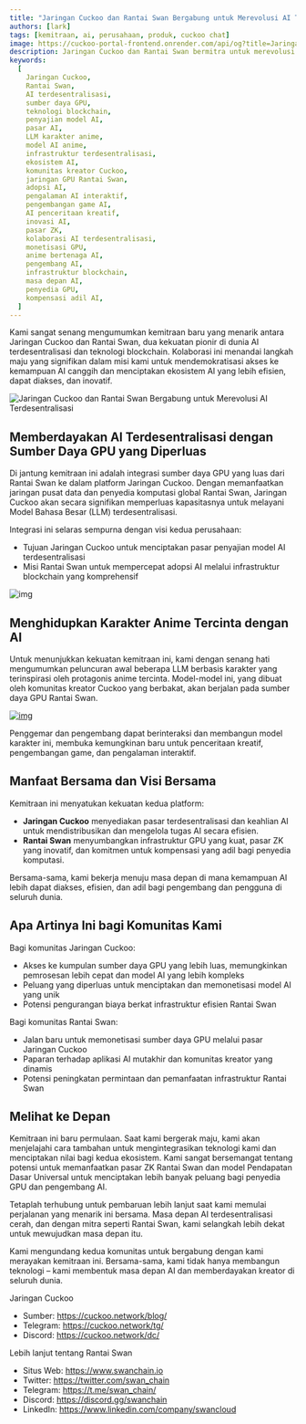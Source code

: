 ```yaml
---
title: "Jaringan Cuckoo dan Rantai Swan Bergabung untuk Merevolusi AI Terdesentralisasi"
authors: [lark]
tags: [kemitraan, ai, perusahaan, produk, cuckoo chat]
image: https://cuckoo-portal-frontend.onrender.com/api/og?title=Jaringan Cuckoo dan Rantai Swan Bergabung untuk Merevolusi AI Terdesentralisasi
description: Jaringan Cuckoo dan Rantai Swan bermitra untuk merevolusi AI terdesentralisasi dengan mengintegrasikan sumber daya GPU yang kuat ke dalam pasar penyajian model AI Cuckoo. Kolaborasi ini memberdayakan pengembang dan kreator AI dengan kemampuan pemrosesan yang ditingkatkan, memungkinkan pembuatan model bahasa yang terinspirasi anime dan memperluas peluang dalam inovasi AI terdesentralisasi.
keywords:
  [
    Jaringan Cuckoo,
    Rantai Swan,
    AI terdesentralisasi,
    sumber daya GPU,
    teknologi blockchain,
    penyajian model AI,
    pasar AI,
    LLM karakter anime,
    model AI anime,
    infrastruktur terdesentralisasi,
    ekosistem AI,
    komunitas kreator Cuckoo,
    jaringan GPU Rantai Swan,
    adopsi AI,
    pengalaman AI interaktif,
    pengembangan game AI,
    AI penceritaan kreatif,
    inovasi AI,
    pasar ZK,
    kolaborasi AI terdesentralisasi,
    monetisasi GPU,
    anime bertenaga AI,
    pengembang AI,
    infrastruktur blockchain,
    masa depan AI,
    penyedia GPU,
    kompensasi adil AI,
  ]
---
```


Kami sangat senang mengumumkan kemitraan baru yang menarik antara Jaringan Cuckoo dan Rantai Swan, dua kekuatan pionir di dunia AI terdesentralisasi dan teknologi blockchain. Kolaborasi ini menandai langkah maju yang signifikan dalam misi kami untuk mendemokratisasi akses ke kemampuan AI canggih dan menciptakan ekosistem AI yang lebih efisien, dapat diakses, dan inovatif.

![Jaringan Cuckoo dan Rantai Swan Bergabung untuk Merevolusi AI Terdesentralisasi](https://cuckoo-network.b-cdn.net/2024-10-02-cuckoo-network-and-swan-chain-join-forces-to-revolutionize-decentralized-ai.png "Jaringan Cuckoo dan Rantai Swan Bergabung untuk Merevolusi AI Terdesentralisasi")

## **Memberdayakan AI Terdesentralisasi dengan Sumber Daya GPU yang Diperluas**

Di jantung kemitraan ini adalah integrasi sumber daya GPU yang luas dari Rantai Swan ke dalam platform Jaringan Cuckoo. Dengan memanfaatkan jaringan pusat data dan penyedia komputasi global Rantai Swan, Jaringan Cuckoo akan secara signifikan memperluas kapasitasnya untuk melayani Model Bahasa Besar (LLM) terdesentralisasi.

Integrasi ini selaras sempurna dengan visi kedua perusahaan:

- Tujuan Jaringan Cuckoo untuk menciptakan pasar penyajian model AI terdesentralisasi
- Misi Rantai Swan untuk mempercepat adopsi AI melalui infrastruktur blockchain yang komprehensif

![img](https://cuckoo-network.b-cdn.net/2024-10-02-cuckoo-network-and-swan-chain-join-forces-to-revolutionize-decentralized-ai-2.jpg)

## **Menghidupkan Karakter Anime Tercinta dengan AI**

Untuk menunjukkan kekuatan kemitraan ini, kami dengan senang hati mengumumkan peluncuran awal beberapa LLM berbasis karakter yang terinspirasi oleh protagonis anime tercinta. Model-model ini, yang dibuat oleh komunitas kreator Cuckoo yang berbakat, akan berjalan pada sumber daya GPU Rantai Swan.

[![img](https://cuckoo-network.b-cdn.net/cuckoo-chat-preview.webp)](https://cuckoo.network/portal/chat)

Penggemar dan pengembang dapat berinteraksi dan membangun model karakter ini, membuka kemungkinan baru untuk penceritaan kreatif, pengembangan game, dan pengalaman interaktif.

## **Manfaat Bersama dan Visi Bersama**

Kemitraan ini menyatukan kekuatan kedua platform:

- **Jaringan Cuckoo** menyediakan pasar terdesentralisasi dan keahlian AI untuk mendistribusikan dan mengelola tugas AI secara efisien.
- **Rantai Swan** menyumbangkan infrastruktur GPU yang kuat, pasar ZK yang inovatif, dan komitmen untuk kompensasi yang adil bagi penyedia komputasi.

Bersama-sama, kami bekerja menuju masa depan di mana kemampuan AI lebih dapat diakses, efisien, dan adil bagi pengembang dan pengguna di seluruh dunia.

## **Apa Artinya Ini bagi Komunitas Kami**

Bagi komunitas Jaringan Cuckoo:

- Akses ke kumpulan sumber daya GPU yang lebih luas, memungkinkan pemrosesan lebih cepat dan model AI yang lebih kompleks
- Peluang yang diperluas untuk menciptakan dan memonetisasi model AI yang unik
- Potensi pengurangan biaya berkat infrastruktur efisien Rantai Swan

Bagi komunitas Rantai Swan:

- Jalan baru untuk memonetisasi sumber daya GPU melalui pasar Jaringan Cuckoo
- Paparan terhadap aplikasi AI mutakhir dan komunitas kreator yang dinamis
- Potensi peningkatan permintaan dan pemanfaatan infrastruktur Rantai Swan

## **Melihat ke Depan**

Kemitraan ini baru permulaan. Saat kami bergerak maju, kami akan menjelajahi cara tambahan untuk mengintegrasikan teknologi kami dan menciptakan nilai bagi kedua ekosistem. Kami sangat bersemangat tentang potensi untuk memanfaatkan pasar ZK Rantai Swan dan model Pendapatan Dasar Universal untuk menciptakan lebih banyak peluang bagi penyedia GPU dan pengembang AI.

Tetaplah terhubung untuk pembaruan lebih lanjut saat kami memulai perjalanan yang menarik ini bersama. Masa depan AI terdesentralisasi cerah, dan dengan mitra seperti Rantai Swan, kami selangkah lebih dekat untuk mewujudkan masa depan itu.

Kami mengundang kedua komunitas untuk bergabung dengan kami merayakan kemitraan ini. Bersama-sama, kami tidak hanya membangun teknologi – kami membentuk masa depan AI dan memberdayakan kreator di seluruh dunia.

Jaringan Cuckoo

- Sumber: https://cuckoo.network/blog/
- Telegram: https://cuckoo.network/tg/
- Discord: https://cuckoo.network/dc/

Lebih lanjut tentang Rantai Swan

- Situs Web: https://www.swanchain.io
- Twitter: https://twitter.com/swan_chain
- Telegram: https://t.me/swan_chain/
- Discord: https://discord.gg/swanchain
- LinkedIn: https://www.linkedin.com/company/swancloud
